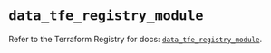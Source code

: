 # `data_tfe_registry_module`

Refer to the Terraform Registry for docs: [`data_tfe_registry_module`](https://registry.terraform.io/providers/hashicorp/tfe/0.65.2/docs/data-sources/registry_module).

